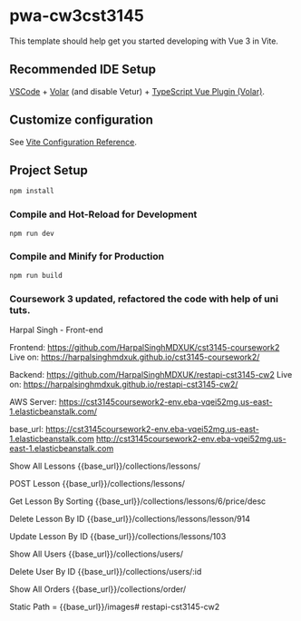 # pwa-cw3cst3145

This template should help get you started developing with Vue 3 in Vite.

## Recommended IDE Setup

[VSCode](https://code.visualstudio.com/) + [Volar](https://marketplace.visualstudio.com/items?itemName=Vue.volar) (and disable Vetur) + [TypeScript Vue Plugin (Volar)](https://marketplace.visualstudio.com/items?itemName=Vue.vscode-typescript-vue-plugin).

## Customize configuration

See [Vite Configuration Reference](https://vitejs.dev/config/).

## Project Setup

```sh
npm install
```

### Compile and Hot-Reload for Development

```sh
npm run dev
```

### Compile and Minify for Production

```sh
npm run build
```
### Coursework 3 updated, refactored the code with help of uni tuts.
Harpal Singh - Front-end


Frontend:
https://github.com/HarpalSinghMDXUK/cst3145-coursework2
Live on:
https://harpalsinghmdxuk.github.io/cst3145-coursework2/

Backend:
https://github.com/HarpalSinghMDXUK/restapi-cst3145-cw2
Live on:
https://harpalsinghmdxuk.github.io/restapi-cst3145-cw2/

AWS Server:
https://cst3145coursework2-env.eba-vqei52mg.us-east-1.elasticbeanstalk.com/

<!-- API Works using Postman, MongoDB Compass and Mongo DB-->

base_url: 
https://cst3145coursework2-env.eba-vqei52mg.us-east-1.elasticbeanstalk.com
http://cst3145coursework2-env.eba-vqei52mg.us-east-1.elasticbeanstalk.com

Show All Lessons
{{base_url}}/collections/lessons/

POST Lesson
{{base_url}}/collections/lessons/

Get Lesson By Sorting
{{base_url}}/collections/lessons/6/price/desc

Delete Lesson By ID
{{base_url}}/collections/lessons/lesson/914

Update Lesson By ID
{{base_url}}/collections/lessons/103

Show All Users
{{base_url}}/collections/users/

Delete User By ID
{{base_url}}/collections/users/:id

Show All Orders
{{base_url}}/collections/order/

Static Path = {{base_url}}/images# restapi-cst3145-cw2
